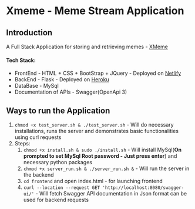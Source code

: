 # Xmeme - Meme Stream Application

<h2> Introduction</h2>

A Full Stack Application for storing and retrieving memes - <a href="">XMeme</a><br>

<h4>Tech Stack:</h4>
<ul>
  <li>FrontEnd - HTML + CSS + BootStrap + JQuery - Deployed on <a href="">Netlify</a></li>
  <li>BackEnd - Flask - Deployed on <a href="">Heroku</a></li>
  <li>DataBase - MySql</li>
  <li>Documentation of APIs - Swagger(OpenApi 3)</li>
</ul>

<h2> Ways to run the Application</h2>
<ol>
  <li><code>chmod +x test_server.sh & ./test_server.sh</code> - Will do necessary installations, runs the server and demonstrates basic functionalities using curl requests</li>
  <li>Steps:<br>
    <ol>
      <li><code>chmod +x install.sh & sudo ./install.sh</code> - Will install MySql(<b>On prompted to set MySql Root password - Just press enter</b>) and necessary python packages </li>
      <li><code>chmod +x server_run.sh & ./server_run.sh &</code> - Will run the server in the backend</li>
      <li><code>cd frontend</code> and open index.html - for launching frontend</li>
      <li><code>curl --location --request GET 'http://localhost:8080/swagger-ui/'</code> - Will fetch Swagger API documentation in Json format can be used for backend requests</li>
    </ol>
  </li>
